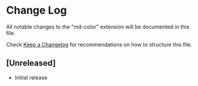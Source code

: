 # Change Log

All notable changes to the "md-color" extension will be documented in this file.

Check [Keep a Changelog](http://keepachangelog.com/) for recommendations on how to structure this file.

## [Unreleased]

- Initial release